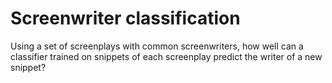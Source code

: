 # Screenwriter classification
Using a set of screenplays with common screenwriters, how well can a classifier trained on snippets of each screenplay predict the writer of a new snippet?
